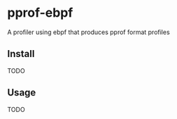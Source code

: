 # pprof-ebpf

A profiler using ebpf that produces pprof format profiles

## Install

TODO

## Usage

TODO

